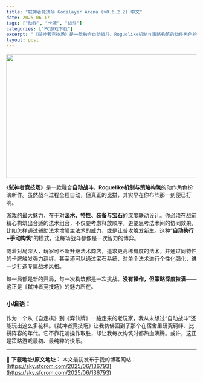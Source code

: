 ```yaml
---
title: "弑神者竞技场 Godslayer Arena (v0.6.2.2) 中文"
date: 2025-06-17
tags: ["动作", "卡牌", "战斗"]
categories: ["PC游戏下载"]
excerpt: "《弑神者竞技场》是一款融合自动战斗、Roguelike机制与策略构筑的动作角色扮演新作。虽然战斗过程全程自动，但真正的比拼，其实早在你布阵那一刻便已打响。 游戏的最大魅力，在于对法术、特性、装备与宝石的深度联动设计。你必须在战前精心构筑出合适的法术组合，不仅要考虑释放顺序，更要思考法术间的协同效果，&hellip;"
layout: post
---
```


<img class="aligncenter size-full wp-image-136794" src="https://sky.sfcrom.com/wp-content/uploads/2025/06/2025061712590183.webp" alt="" width="700" height="327" />

《<strong>弑神者竞技场</strong>》是一款融合<strong>自动战斗、Roguelike机制与策略构筑</strong>的动作角色扮演新作。虽然战斗过程全程自动，但真正的比拼，其实早在你布阵那一刻便已打响。

游戏的最大魅力，在于对<strong>法术、特性、装备与宝石</strong>的深度联动设计。你必须在战前精心构筑出合适的法术组合，不仅要考虑释放顺序，更要思考法术间的协同效果，比如怎样通过辅助法术增强主法术的威力、或是让普攻焕发新生。这种“<strong>自动执行+手动构筑</strong>”的模式，让每场战斗都像是一次智力的博弈。

随着对局深入，玩家可不断升级法术商店，追求更高稀有度的法术，并通过同特性的卡牌触发强力羁绊。甚至还可以通过宝石系统，对单个法术进行个性化强化，进一步打造专属战术风格。

每一局都是新的开局，每一次构筑都是一次挑战。<strong>没有操作，但策略深度拉满</strong>——这正是《弑神者竞技场》的魅力所在。
<h3>小编语：</h3>
作为一个从《自走棋》到《弈仙牌》一路走来的老玩家，我从未想过“自动战斗”还能玩出这么多花样。《弑神者竞技场》让我仿佛回到了那个在宿舍里研究羁绊、比拼阵容的年代。它不靠花哨操作取胜，却让我每次构筑时都热血沸腾。或许，这正是策略游戏最初、最纯粹的快乐。

---
📖 **下载地址/原文地址：** 本文最初发布于我的博客网站：[https://sky.sfcrom.com/2025/06/136793](https://sky.sfcrom.com/2025/06/136793)
